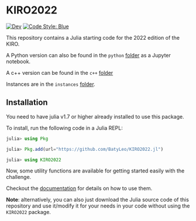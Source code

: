 # KIRO2022

[![Dev](https://img.shields.io/badge/docs-dev-blue.svg)](https://BatyLeo.github.io/KIRO2022.jl/dev/)
[![Code Style: Blue](https://img.shields.io/badge/code%20style-blue-4495d1.svg)](https://github.com/invenia/BlueStyle)

This repository contains a Julia starting code for the 2022 edition of the KIRO.

A Python version can also be found in the `python` [folder](https://github.com/BatyLeo/KIRO2022.jl/tree/main/python) as a Jupyter notebook.

A c++ version can be found in the `c++` [folder](https://github.com/BatyLeo/KIRO2022.jl/tree/main/c++)

Instances are in the `instances` [folder](https://github.com/BatyLeo/KIRO2022.jl/tree/main/instances).

## Installation

You need to have julia v1.7 or higher already installed to use this package.

To install, run the following code in a Julia REPL:
```julia
julia> using Pkg

julia> Pkg.add(url="https://github.com/BatyLeo/KIRO2022.jl")

julia> using KIRO2022
```

Now, some utility functions are available for getting started easily with the challenge.

Checkout the [documentation](https://batyleo.github.io/KIRO2022.jl/) for details on how to use them.

**Note**: alternatively, you can also just download the Julia source code of this repository and use it/modify it for your needs in your code without using the `KIRO2022` package.

